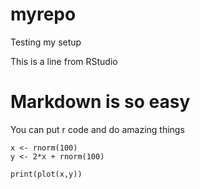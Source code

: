 # myrepo
Testing my setup

This is a line from RStudio

# Markdown is so easy

You can put r code and do amazing things

```{r simulate_data, results = "asis"}
x <- rnorm(100)
y <- 2*x + rnorm(100)

print(plot(x,y))
```
